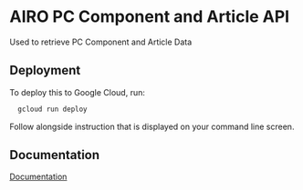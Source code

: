 # AIRO PC Component and Article API

Used to retrieve PC Component and Article Data


## Deployment

To deploy this to Google Cloud, run:

```bash
  gcloud run deploy
```

Follow alongside instruction that is displayed on your command line screen.

## Documentation

[Documentation](https://documenter.getpostman.com/view/16014005/Uz5NiDCJ)
